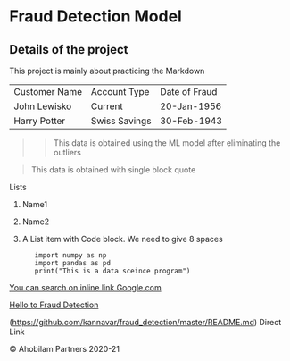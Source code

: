 # Fraud Detection Model 

## Details of the project 

This project is mainly about practicing the Markdown 

<table>
    <tr> <td>Customer Name</td><td>Account Type</td><td> Date of Fraud </td> </tr>
    <tr> <td>John Lewisko </td><td>Current</td><td> 20-Jan-1956 </td> </tr>
    <tr> <td>Harry Potter </td><td> Swiss Savings </td><td> 30-Feb-1943 </td> </tr>
  </table>

>> This data is obtained using the ML model after eliminating the outliers

>This data is obtained with single block quote

Lists 

1. Name1 
2. Name2 
3. A List item with Code block. We need to give 8 spaces 
          
          import numpy as np 
          import pandas as pd 
          print("This is a data sceince program")

[You can search on inline link Google.com](https://www.google.com "Google's Homepage")

[ Hello to Fraud Detection](https://github.com/kannavar/fraud_detection/master/README.md)

(https://github.com/kannavar/fraud_detection/master/README.md) Direct Link





&copy; Ahobilam Partners 2020-21 
